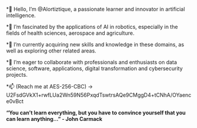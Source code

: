 *👋 Hello, I’m @Alortiztique, a passionate learner and innovator in artificial intelligence.

*👀 I’m fascinated by the applications of AI in robotics, especially in the fields of health sciences, aerospace and agriculture.

*🌱 I’m currently acquiring new skills and knowledge in these domains, as well as exploring other related areas.

*💞️ I’m eager to collaborate with professionals and enthusiasts on data science, software, applications, digital transformation and cybersecurity projects.

*📫 (Reach me at AES-256-CBC) -> U2FsdGVkX1+rwfLUa2Wn59N56PxqdTswtrsAQe9CMggD4+tCNhA/OYaence0vBct


**“You can’t learn everything, but you have to convince yourself that you can learn anything…” - John Carmack**

<!---
Alortiztique/Alortiztique is a ✨ special ✨ repository because its `README.md` (this file) appears on your GitHub profile.
You can click the Preview link to take a look at your changes.
--->
